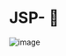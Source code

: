 # JSP- 🎈
![image](https://user-images.githubusercontent.com/110442250/184793853-0ec43918-ddc9-453b-86b7-e1bcffbcca8c.png)

